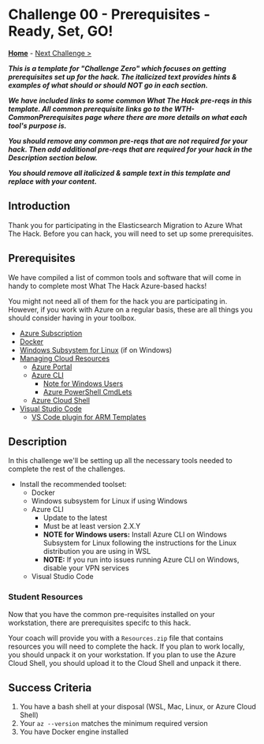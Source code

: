 # Challenge 00 - Prerequisites - Ready, Set, GO!

**[Home](../README.md)** - [Next Challenge >](./Challenge-01.md)

**_This is a template for "Challenge Zero" which focuses on getting prerequisites set up for the hack. The italicized text provides hints & examples of what should or should NOT go in each section._**

**_We have included links to some common What The Hack pre-reqs in this template. All common prerequisite links go to the WTH-CommonPrerequisites page where there are more details on what each tool's purpose is._**

**_You should remove any common pre-reqs that are not required for your hack. Then add additional pre-reqs that are required for your hack in the Description section below._**

**_You should remove all italicized & sample text in this template and replace with your content._**

## Introduction

Thank you for participating in the Elasticsearch Migration to Azure What The Hack. Before you can hack, you will need to set up some prerequisites.

## Prerequisites

We have compiled a list of common tools and software that will come in handy to complete most What The Hack Azure-based hacks!

You might not need all of them for the hack you are participating in. However, if you work with Azure on a regular basis, these are all things you should consider having in your toolbox.

<!-- If you are editing this template manually, be aware that these links are only designed to work if this Markdown file is in the /xxx-HackName/Student/ folder of your hack. -->

- [Azure Subscription](../../000-HowToHack/WTH-Common-Prerequisites.md#azure-subscription)
- [Docker](https://docs.docker.com/engine/install/)
- [Windows Subsystem for Linux](../../000-HowToHack/WTH-Common-Prerequisites.md#windows-subsystem-for-linux) (if on Windows)
- [Managing Cloud Resources](../../000-HowToHack/WTH-Common-Prerequisites.md#managing-cloud-resources)
  - [Azure Portal](../../000-HowToHack/WTH-Common-Prerequisites.md#azure-portal)
  - [Azure CLI](../../000-HowToHack/WTH-Common-Prerequisites.md#azure-cli)
    - [Note for Windows Users](../../000-HowToHack/WTH-Common-Prerequisites.md#note-for-windows-users)
    - [Azure PowerShell CmdLets](../../000-HowToHack/WTH-Common-Prerequisites.md#azure-powershell-cmdlets)
  - [Azure Cloud Shell](../../000-HowToHack/WTH-Common-Prerequisites.md#azure-cloud-shell)
- [Visual Studio Code](../../000-HowToHack/WTH-Common-Prerequisites.md#visual-studio-code)
  - [VS Code plugin for ARM Templates](../../000-HowToHack/WTH-Common-Prerequisites.md#visual-studio-code-plugins-for-arm-templates)

## Description

In this challenge we'll be setting up all the necessary tools needed to complete the rest of the challenges.

- Install the recommended toolset:
  - Docker
  - Windows subsystem for Linux if using Windows
  - Azure CLI
    - Update to the latest
    - Must be at least version 2.X.Y
    - **NOTE for Windows users:** Install Azure CLI on Windows Subsystem for Linux following the instructions for the Linux distribution you are using in WSL
    - **NOTE:** If you run into issues running Azure CLI on Windows, disable your VPN services
  - Visual Studio Code

### Student Resources

Now that you have the common pre-requisites installed on your workstation, there are prerequisites specifc to this hack.

Your coach will provide you with a `Resources.zip` file that contains resources you will need to complete the hack. If you plan to work locally, you should unpack it on your workstation. If you plan to use the Azure Cloud Shell, you should upload it to the Cloud Shell and unpack it there.

## Success Criteria

1. You have a bash shell at your disposal (WSL, Mac, Linux, or Azure Cloud Shell)
2. Your `az --version` matches the minimum required version
3. You have Docker engine installed
